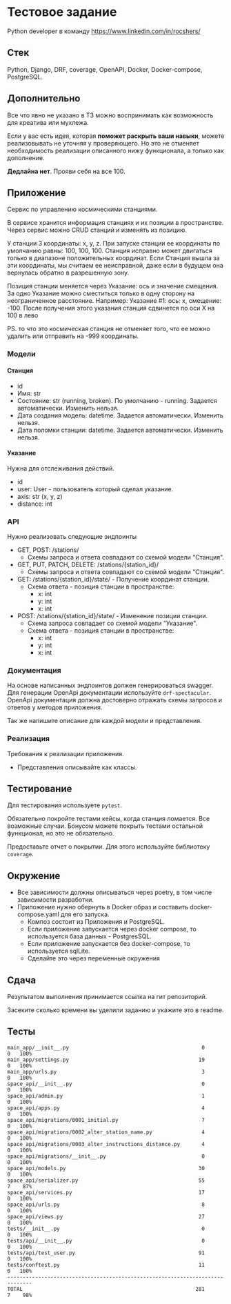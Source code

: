 # Тестовое задание

Python developer в команду https://www.linkedin.com/in/rocshers/

## Стек

Python, Django, DRF, coverage, OpenAPI, Docker, Docker-compose, PostgreSQL. 

## Дополнительно

Все что явно не указано в ТЗ можно воспринимать как возможность для креатива или мухлежа.

Если у вас есть идея, которая **поможет раскрыть ваши навыки**, можете реализовывать не уточняя у проверяющего. Но это не отменяет необходимость реализации описанного нижу функционала, а только как дополнение.

**Дедлайна нет**. Прояви себя на все 100.

## Приложение

Сервис по управлению космическими станциями.

В сервисе хранится информация станциях и их позиции в пространстве. Через сервис можно CRUD станций и изменять из позицию.

У станции 3 координаты: x, y, z. При запуске станции ее координаты по умолчанию равны: 100, 100, 100.
Станция исправно может двигаться только в диапазоне положительных координат. Если Станция вышла за эти координаты, мы считаем ее неисправной, даже если в будущем она вернулась обратно в разрешенную зону.

Позиция станции меняется через Указание: ось и значение смещения. За одно Указание можно сместиться только в одну сторону на неограниченное расстояние.
Например:
Указание #1: ось: x, смещение: -100. После получения этого указания станция сдвинется по оси X на 100 в лево 

PS. то что это космическая станция не отменяет того, что ее можно удалить или отправить на -999 координаты.

### Модели

#### Станция

- id
- Имя: str
- Состояние: str (running, broken). По умолчанию - running. Задается автоматически. Изменить нельзя.
- Дата создания модель: datetime. Задается автоматически. Изменить нельзя.
- Дата поломки станции: datetime. Задается автоматически. Изменить нельзя.

#### Указание

Нужна для отслеживания действий.

- id
- user: User - пользователь который сделал указание.
- axis: str (x, y, z)
- distance: int

### API

Нужно реализовать следующие эндпоинты

* GET, POST: /stations/
	* Схемы запроса и ответа совпадают со схемой модели "Станция".
* GET, PUT, PATCH, DELETE: /stations/{station_id}/
	* Схемы запроса и ответа совпадают со схемой модели "Станция".
* GET: /stations/{station_id}/state/ - Получение координат станции.
	* Схема ответа - позиция станции в пространстве:
		* x: int
		* y: int
		* x: int
* POST: /stations/{station_id}/state/ - Изменение позиции станции.
	* Схема запроса совпадает со схемой модели "Указание".
	* Схема ответа - позиция станции в пространстве:
		* x: int
		* y: int
		* x: int

### Документация

На основе написанных эндпоинтов должен генерироваться swagger. Для генерации OpenApi документации используйте `drf-spectacular`. OpenApi документация должна достоверно отражать схемы запросов и ответов у методов приложения. 

Так же напишите описание для каждой модели и представления.

### Реализация

Требования к реализации приложения.

- Представления описывайте как классы.

## Тестирование

Для тестирования используете `pytest`.

Обязательно покройте тестами кейсы, когда станция ломается. Все возможные случаи.
Бонусом можете покрыть тестами остальной функционал, но это не обязательно.

Предоставьте отчет о покрытии. Для этого используйте библиотеку `coverage`.

## Окружение

- Все зависимости должны описываться через poetry, в том числе зависимости разработки.
- Приложение нужно обернуть в Docker образ и составить docker-compose.yaml для его запуска.
	- Композ состоит из Приложения и PostgreSQL.
	- Если приложение запускается через docker compose, то используется база данных - PostgresSQL.
	- Если приложение запускается без docker-compose, то используется sqlLite.
	- Сделайте это через переменные окружения

## Сдача

Результатом выполнения принимается ссылка на гит репозиторий.

Засеките  сколько времени вы уделили заданию и укажите это в readme.

## Тесты

```commandline
main_app/__init__.py                                           0      0   100%
main_app/settings.py                                          19      0   100%
main_app/urls.py                                               3      0   100%
space_api/__init__.py                                          0      0   100%
space_api/admin.py                                             1      0   100%
space_api/apps.py                                              4      0   100%
space_api/migrations/0001_initial.py                           7      0   100%
space_api/migrations/0002_alter_station_name.py                4      0   100%
space_api/migrations/0003_alter_instructions_distance.py       4      0   100%
space_api/migrations/__init__.py                               0      0   100%
space_api/models.py                                           30      0   100%
space_api/serializer.py                                       55      7    87%
space_api/services.py                                         17      0   100%
space_api/urls.py                                              8      0   100%
space_api/views.py                                            27      0   100%
tests/__init__.py                                              0      0   100%
tests/api/__init__.py                                          0      0   100%
tests/api/test_user.py                                        91      0   100%
tests/conftest.py                                             11      0   100%
------------------------------------------------------------------------------
TOTAL                                                        281      7    98%

```